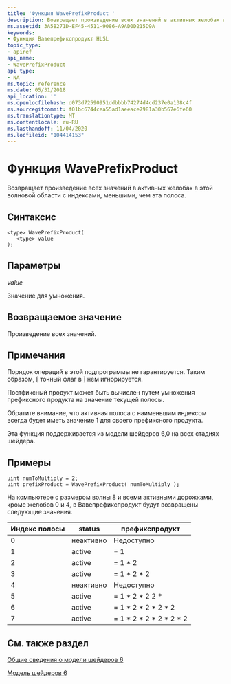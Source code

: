 ```yaml
---
title: 'Функция WavePrefixProduct '
description: Возвращает произведение всех значений в активных желобах в этой волновой области с индексами, меньшими, чем эта полоса.
ms.assetid: 3A5B271D-EF45-4511-9086-A9AD0D215D9A
keywords:
- Функция Вавепрефикспродукт HLSL
topic_type:
- apiref
api_name:
- WavePrefixProduct
api_type:
- NA
ms.topic: reference
ms.date: 05/31/2018
api_location: ''
ms.openlocfilehash: d073d72590951ddbbbb74274d4cd237e0a138c4f
ms.sourcegitcommit: f01bc6744cea55ad1aeeace7981a30b567e6fe60
ms.translationtype: MT
ms.contentlocale: ru-RU
ms.lasthandoff: 11/04/2020
ms.locfileid: "104414153"
---
```

# <a name="waveprefixproduct-function"></a>Функция WavePrefixProduct 

Возвращает произведение всех значений в активных желобах в этой волновой области с индексами, меньшими, чем эта полоса.

## <a name="syntax"></a>Синтаксис

``` syntax
<type> WavePrefixProduct(
   <type> value
);
```

## <a name="parameters"></a>Параметры

*value* 

Значение для умножения.

## <a name="return-value"></a>Возвращаемое значение

Произведение всех значений.

## <a name="remarks"></a>Примечания

Порядок операций в этой подпрограммы не гарантируется. Таким образом, \[ точный флаг в \] нем игнорируется.

Постфиксный продукт может быть вычислен путем умножения префиксного продукта на значение текущей полосы.

Обратите внимание, что активная полоса с наименьшим индексом всегда будет иметь значение 1 для своего префиксного продукта.

Эта функция поддерживается из модели шейдеров 6,0 на всех стадиях шейдера. 

## <a name="examples"></a>Примеры

```hlsl
uint numToMultiply = 2;
uint prefixProduct = WavePrefixProduct( numToMultiply );
```

На компьютере с размером волны 8 и всеми активными дорожками, кроме желобов 0 и 4, в Вавепрефикспродукт будут возвращены следующие значения.

| Индекс полосы | status   | префикспродукт | 
|------------|----------|---------------|
| 0          | неактивно | Недоступно           |
| 1          | active   | = 1           |
| 2          | active   | = 1 \* 2        |
| 3          | active   | = 1 \* 2 \* 2     |
| 4          | неактивно | Недоступно           |
| 5          | active   | = 1 \* 2 \* 2 2 \*       |
| 6          | active   | = 1 \* 2 \* 2 \* 2 \* 2    |
| 7          | active   | = 1 \* 2 \* 2 \* 2 \* 2 \* 2 |

## <a name="see-also"></a>См. также раздел

[Общие сведения о модели шейдеров 6](hlsl-shader-model-6-0-features-for-direct3d-12.md)

[Модель шейдеров 6](shader-model-6-0.md)
